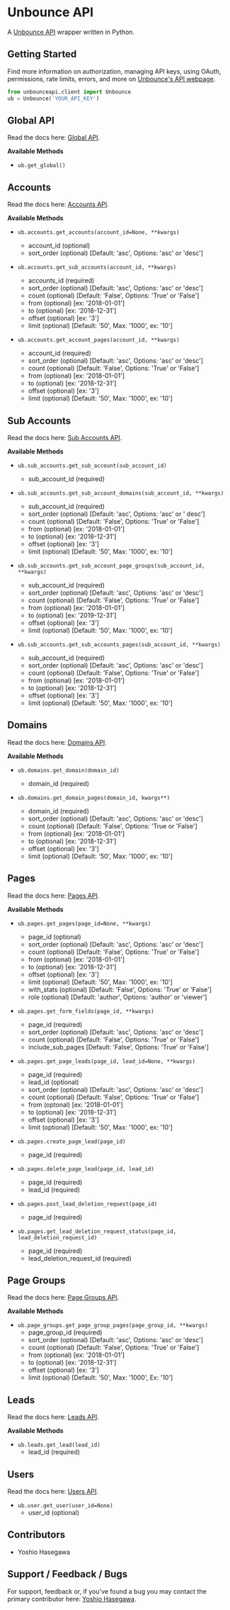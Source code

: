 # Unbounce API
A [Unbounce API](https://developer.unbounce.com/api_reference/) wrapper written in Python.


## Getting Started
Find more information on authorization, managing API keys, using OAuth, permissions, rate limits, errors, and
more on [Unbounce's API webpage](https://developer.unbounce.com/getting_started/).


```python
from unbounceapi.client import Unbounce
ub = Unbounce('YOUR_API_KEY')
```

## Global API
Read the docs here: [Global API](https://developer.unbounce.com/api_reference/).

**Available Methods**

- `ub.get_global()`

## Accounts
Read the docs here: [Accounts API](https://developer.unbounce.com/api_reference/#id_accounts).

**Available Methods**

- `ub.accounts.get_accounts(account_id=None, **kwargs)`
    - account_id (optional)
    - sort_order (optional) [Default: 'asc', Options: 'asc' or 'desc']

- `ub.accounts.get_sub_accounts(account_id, **kwargs)`
    - accounts_id (required)
    - sort_order (optional) [Default: 'asc', Options: 'asc' or 'desc']
    - count (optional) [Default: 'False', Options: 'True' or 'False']
    - from (optional) [ex: '2018-01-01']
    - to (optional) [ex: '2018-12-31']
    - offset (optional) [ex: '3']
    - limit (optional) [Default: '50', Max: '1000', ex: '10']

- `ub.accounts.get_account_pages(account_id, **kwargs)`
    - account_id (required)
    - sort_order (optional) [Default: 'asc', Options: 'asc' or 'desc']
    - count (optional) [Default: 'False', Options: 'True' or 'False']
    - from (optional) [ex: '2018-01-01']
    - to (optional) [ex: '2018-12-31']
    - offset (optional) [ex: '3']
    - limit (optional) [Default: '50', Max: '1000', ex: '10']

## Sub Accounts
Read the docs here: [Sub Accounts API](https://developer.unbounce.com/api_reference/#id_sub_accounts__sub_account_id_).

**Available Methods**

- `ub.sub_accounts.get_sub_account(sub_account_id)`
    - sub_account_id (required)

- `ub.sub_accounts.get_sub_account_domains(sub_account_id, **kwargs)`
    - sub_account_id (required)
    - sort_order (optional) [Default: 'asc', Options: 'asc' or ' desc']
    - count (optional) [Default: 'False', Options: 'True' or 'False']
    - from (optional) [ex: '2018-01-01']
    - to (optional) [ex: '2018-12-31']
    - offset (optional) [ex: '3']
    - limit (optional) [Default: '50', Max: '1000', ex: '10']

- `ub.sub_accounts.get_sub_account_page_groups(sub_account_id, **kwargs)`
    - sub_account_id (required)
    - sort_order (optional) [Default: 'asc', Options: 'asc' or 'desc']
    - count (optional) [Default: 'False', Options: 'True' or 'False']
    - from (optional) [ex: '2018-01-01']
    - to (optional) [ex: '2019-12-31']
    - offset (optional) [ex: '3']
    - limit (optional) [Default: '50', Max: '1000', ex: '10']

- `ub.sub_accounts.get_sub_accounts_pages(sub_account_id, **kwargs)`
    - sub_account_id (required)
    - sort_order (optional) [Default: 'asc', Options: 'asc' or 'desc']
    - count (optional) [Default: 'False', Options: 'True' or 'False']
    - from (optional) [ex: '2018-01-01']
    - to (optional) [ex: '2018-12-31']
    - offset (optional) [ex: '3']
    - limit (optional) [Default: '50', Max: '1000', ex: '10']

## Domains
Read the docs here: [Domains API](https://developer.unbounce.com/api_reference/#id_domains__domain_id_).

**Available Methods**

- `ub.domains.get_domain(domain_id)`
    - domain_id (required)

- `ub.domains.get_domain_pages(domain_id, kwargs**)`
    - domain_id (required)
    - sort_order (optional) [Default: 'asc', Options: 'asc' or 'desc']
    - count (optional) [Default: 'False', Options: 'True or 'False']
    - from (optional) [ex: '2018-01-01']
    - to (optional) [ex: '2018-12-31']
    - offset (optional) [ex: '3']
    - limit (optional) [Default: '50', Max: '1000', ex: '10']

## Pages
Read the docs here: [Pages API](https://developer.unbounce.com/api_reference/#id_pages).

**Available Methods**

- `ub.pages.get_pages(page_id=None, **kwargs)`
    - page_id (optional)
    - sort_order (optional) [Default: 'asc', Options: 'asc' or 'desc']
    - count (optional) [Default: 'False', Options: 'True' or 'False']
    - from (optional) [ex: '2018-01-01']
    - to (optional) [ex: '2018-12-31']
    - offset (optional) [ex: '3']
    - limit (optional) [Default: '50', Max: '1000', ex: '10']
    - with_stats (optional) [Default: 'False', Options: 'True' or 'False']
    - role (optional) [Default: 'author', Options: 'author' or 'viewer']

- `ub.pages.get_form_fields(page_id, **kwargs)`
    - page_id (required)
    - sort_order (optional) [Default: 'asc', Options: 'asc' or 'desc']
    - count (optional) [Default: 'False', Options: 'True' or 'False']
    - include_sub_pages [Default: 'False', Options: 'True' or 'False']

- `ub.pages.get_page_leads(page_id, lead_id=None, **kwargs)`
    - page_id (required)
    - lead_id (optional)
    - sort_order (optional) [Default: 'asc', Options: 'asc' or 'desc']
    - count (optional) [Default: 'False', Options: 'True' or 'False']
    - from (optonal) [ex: '2018-01-01']
    - to (optional) [ex: '2018-12-31']
    - offset (optional) [ex: '3']
    - limit (optional) [Default: '50', Max: '1000', ex: '10']

- `ub.pages.create_page_lead(page_id)`
    - page_id (required)

- `ub.pages.delete_page_lead(page_id, lead_id)`
    - page_id (required)
    - lead_id (required)

- `ub.pages.post_lead_deletion_request(page_id)`
    - page_id (required)

- `ub.pages.get_lead_deletion_request_status(page_id, lead_deletion_request_id)`
    - page_id (required)
    - lead_deletion_request_id (required)

## Page Groups
Read the docs here: [Page Groups API](https://developer.unbounce.com/api_reference/#id_page_groups__page_group_id__pages).

**Available Methods**

- `ub.page_groups.get_page_group_pages(page_group_id, **kwargs)`
    - page_group_id (required)
    - sort_order (optional) [Default: 'asc', Options: 'asc' or 'desc']
    - count (optional) [Default: 'False', Options: 'True' or 'False']
    - from (optional) [ex: '2018-01-01']
    - to (optional) [ex: '2018-12-31']
    - offset (optional) [ex: '3']
    - limit (optional) [Default: '50', Max: '1000', Ex: '10']

## Leads
Read the docs here: [Leads API](https://developer.unbounce.com/api_reference/#id_leads__lead_id_).

**Available Methods**

- `ub.leads.get_lead(lead_id)`
    - lead_id (required)

## Users
Read the docs here: [Users API](https://developer.unbounce.com/api_reference/#id_users).

- `ub.user.get_user(user_id=None)`
    - user_id (optional)


## Contributors
* Yoshio Hasegawa


## Support / Feedback / Bugs
For support, feedback or, if you've found a bug you may contact the primary contributor here: [Yoshio Hasegawa](mailto:yoshiohasegawa206@gmail.com).
